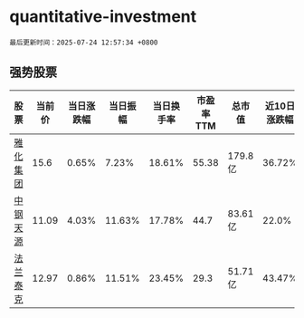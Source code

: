 # quantitative-investment

`最后更新时间：2025-07-24 12:57:34 +0800`

## 强势股票

|股票|当前价|当日涨跌幅|当日振幅|当日换手率|市盈率TTM|总市值|近10日涨跌幅|
|----|----|----|----|----|----|----|----|
|[雅化集团](https://xueqiu.com/S/SZ002497)|15.6|0.65%|7.23%|18.61%|55.38|179.8亿|36.72%|
|[中钢天源](https://xueqiu.com/S/SZ002057)|11.09|4.03%|11.63%|17.78%|44.7|83.61亿|22.0%|
|[法兰泰克](https://xueqiu.com/S/SH603966)|12.97|0.86%|11.51%|23.45%|29.3|51.71亿|43.47%|

